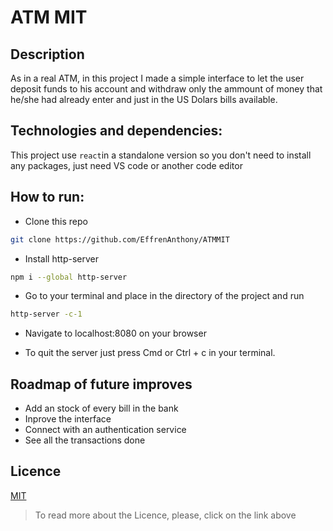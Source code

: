# ATM MIT
## Description
As in a real ATM, in this project I made a simple interface to let the user deposit funds to his account and withdraw only the ammount of money that he/she had already enter and just in the US Dolars bills available.

## Technologies and dependencies: 
This project use `react`in a standalone version so you don't need to install any packages, just need VS code or another code editor
## How to run:

- Clone this repo
```bash
git clone https://github.com/EffrenAnthony/ATMMIT
```
- Install http-server

```bash
npm i --global http-server
```

- Go to your terminal and place in the directory of the project and run

```bash
http-server -c-1
```

- Navigate to localhost:8080 on your browser

- To quit the server just press Cmd or Ctrl + c in your terminal.

## Roadmap of future improves

- Add an stock of every bill in the bank
- Inprove the interface
- Connect with an authentication service
- See all the transactions done

## Licence

[MIT](https://choosealicense.com/licenses/mit/)

>To read more about the Licence, please, click on the link above

